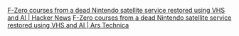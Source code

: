 
[F-Zero courses from a dead Nintendo satellite service restored using VHS and AI | Hacker News](https://news.ycombinator.com/item?id=39355944)
[F-Zero courses from a dead Nintendo satellite service restored using VHS and AI | Ars Technica](https://arstechnica.com/gaming/2024/02/f-zero-courses-from-a-dead-nintendo-satellite-service-restored-using-vhs-and-ai/)
